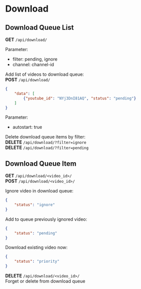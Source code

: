 # Download

## Download Queue List
**GET** `/api/download/`

Parameter:  

- filter: pending, ignore
- channel: channel-id

Add list of videos to download queue:  
**POST** `/api/download/`
```json
{
    "data": [
        {"youtube_id": "NYj3DnI81AQ", "status": "pending"}
    ]
}
```
Parameter:

- autostart: true

Delete download queue items by filter:  
**DELETE** `/api/download/?filter=ignore`  
**DELETE** `/api/download/?filter=pending`

## Download Queue Item
**GET** `/api/download/<video_id>/`  
**POST** `/api/download/<video_id>/`

Ignore video in download queue:
```json
{
    "status": "ignore"
}
```

Add to queue previously ignored video:
```json
{
    "status": "pending"
}
```

Download existing video now:
```json
{
    "status": "priority"
}
```

**DELETE** `/api/download/<video_id>/`  
Forget or delete from download queue
